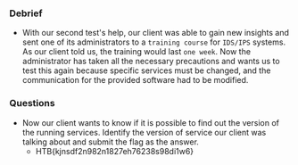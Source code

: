 ### Debrief
- With our second test's help, our client was able to gain new insights and sent one of its administrators to a `training course` for `IDS/IPS` systems. As our client told us, the training would last `one week`. Now the administrator has taken all the necessary precautions and wants us to test this again because specific services must be changed, and the communication for the provided software had to be modified.


### Questions
- Now our client wants to know if it is possible to find out the version of the running services. Identify the version of service our client was talking about and submit the flag as the answer.
	- HTB{kjnsdf2n982n1827eh76238s98di1w6}